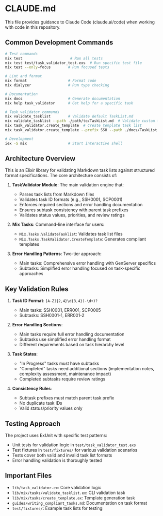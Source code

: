 # CLAUDE.md

This file provides guidance to Claude Code (claude.ai/code) when working with code in this repository.

## Common Development Commands

```bash
# Test commands
mix test                      # Run all tests
mix test test/task_validator_test.exs  # Run specific test file
mix test --only=focus        # Run focused tests

# Lint and format
mix format                   # Format code
mix dialyzer                 # Run type checking

# Documentation
mix docs                     # Generate documentation
mix help task_validator      # Get help for a specific task

# Task validator commands
mix validate_tasklist        # Validate default TaskList.md
mix validate_tasklist --path ./path/to/TaskList.md  # Validate custom file
mix task_validator.create_template  # Create template task list
mix task_validator.create_template --prefix SSH --path ./docs/TaskList.md

# Development
iex -S mix                   # Start interactive shell
```

## Architecture Overview

This is an Elixir library for validating Markdown task lists against structured format specifications. The core architecture consists of:

1. **TaskValidator Module**: The main validation engine that:
   - Parses task lists from Markdown files
   - Validates task ID formats (e.g., SSH0001, SCP0001)
   - Enforces required sections and error handling documentation
   - Ensures subtask consistency with parent task prefixes
   - Validates status values, priorities, and review ratings

2. **Mix Tasks**: Command-line interface for users:
   - `Mix.Tasks.ValidateTasklist`: Validates task list files
   - `Mix.Tasks.TaskValidator.CreateTemplate`: Generates compliant templates

3. **Error Handling Patterns**: Two-tier approach:
   - Main tasks: Comprehensive error handling with GenServer specifics
   - Subtasks: Simplified error handling focused on task-specific approaches

## Key Validation Rules

1. **Task ID Format**: `[A-Z]{2,4}\d{3,4}(-\d+)?`
   - Main tasks: SSH0001, ERR001, SCP0005
   - Subtasks: SSH0001-1, ERR001-2

2. **Error Handling Sections**:
   - Main tasks require full error handling documentation
   - Subtasks use simplified error handling format
   - Different requirements based on task hierarchy level

3. **Task States**:
   - "In Progress" tasks must have subtasks
   - "Completed" tasks need additional sections (implementation notes, complexity assessment, maintenance impact)
   - Completed subtasks require review ratings

4. **Consistency Rules**:
   - Subtask prefixes must match parent task prefix
   - No duplicate task IDs
   - Valid status/priority values only

## Testing Approach

The project uses ExUnit with specific test patterns:
- Unit tests for validation logic in `test/task_validator_test.exs`
- Test fixtures in `test/fixtures/` for various validation scenarios
- Tests cover both valid and invalid task list formats
- Error handling validation is thoroughly tested

## Important Files

- `lib/task_validator.ex`: Core validation logic
- `lib/mix/tasks/validate_tasklist.ex`: CLI validation task
- `lib/mix/tasks/create_template.ex`: Template generation task
- `guides/writing_compliant_tasks.md`: Documentation on task format
- `test/fixtures/`: Example task lists for testing